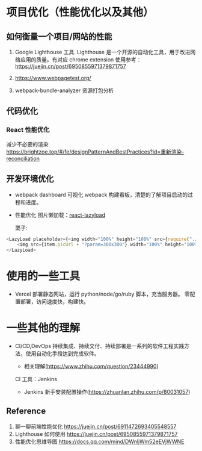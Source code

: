 # 项目优化（性能优化以及其他）

## 如何衡量一个项目/网站的性能

1. Google Lighthouse 工具.
   Lighthouse 是一个开源的自动化工具，用于改进网络应用的质量。有对应 chrome extension
   使用参考：https://juejin.cn/post/6950855971379871757

2. https://www.webpagetest.org/

3. webpack-bundle-analyzer
   资源打包分析

## 代码优化

### React 性能优化

减少不必要的渲染 https://brightzoe.top/#/fe/designPatternAndBestPractices?id=重新渲染-reconciliation

## 开发环境优化

- webpack dashboard
  可视化 webpack 构建看板，清楚的了解项目启动的过程和进度。

- 性能优化
  图片懒加载：[react-lazyload](https://www.npmjs.com/package/react-lazyload)

  栗子:

```js
<LazyLoad placeholder={<img width="100%" height="100%" src={require("./music.png").default} alt="music" />}>
	<img src={item.picUrl + "?param=300x300"} width="100%" height="100%" alt="music" />
</LazyLoad>
```

# 使用的一些工具

- Vercel
  部署静态网站，运行 python/node/go/ruby 脚本，充当服务器。
  零配置部署，访问速度快，构建快。

# 一些其他的理解

- CI/CD,DevOps
  持续集成、持续交付、持续部署是一系列的软件工程实践方法，使用自动化手段达到完成软件。

  - 相关理解(https://www.zhihu.com/question/23444990)

  CI 工具：Jenkins

  - Jenkins 新手安装配置操作(https://zhuanlan.zhihu.com/p/80031057)

## Reference

1. 聊一聊前端性能优化 https://juejin.cn/post/6911472693405548557
2. Lighthouse 如何使用 https://juejin.cn/post/6950855971379871757
3. 性能优化思维导图 https://docs.qq.com/mind/DWnljWm52eEVjWWNE

